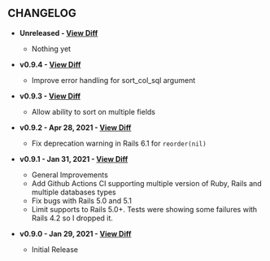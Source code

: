 CHANGELOG
---------

- **Unreleased - [View Diff](https://github.com/westonganger/active_sort_order/compare/v0.9.4...master)**
  * Nothing yet

- **v0.9.4 - [View Diff](https://github.com/westonganger/active_sort_order/compare/v0.9.3...v0.9.4)**
  * Improve error handling for sort_col_sql argument

- **v0.9.3 - [View Diff](https://github.com/westonganger/active_sort_order/compare/v0.9.2...v0.9.3)**
  * Allow ability to sort on multiple fields

- **v0.9.2 - Apr 28, 2021 - [View Diff](https://github.com/westonganger/active_sort_order/compare/v0.9.1...v0.9.2)**
  * Fix deprecation warning in Rails 6.1 for `reorder(nil)`

- **v0.9.1 - Jan 31, 2021 - [View Diff](https://github.com/westonganger/active_sort_order/compare/v0.9.0...v0.9.1)**
  * General Improvements
  * Add Github Actions CI supporting multiple version of Ruby, Rails and multiple databases types
  * Fix bugs with Rails 5.0 and 5.1
  * Limit supports to Rails 5.0+. Tests were showing some failures with Rails 4.2 so I dropped it.

- **v0.9.0 - Jan 29, 2021 - [View Diff](https://github.com/westonganger/active_sort_order/compare/371fc82...v0.9.0)**
  * Initial Release
